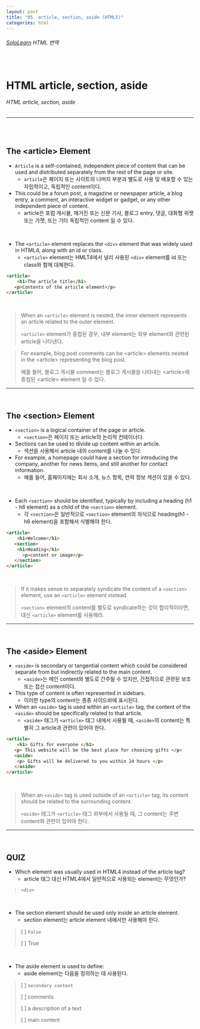 ```yaml
---
layout: post
title: "05. article, section, aside (HTML5)"
categories: html
---
```


###### [SoloLearn](https://www.sololearn.com/) HTML 번역

<br>

# HTML article, section, aside

###### HTML article, section, aside

------

<br>

<br>

## The \<article> Element

- `Article` is a self-contained, independent piece of content that can be used and distributed separately from the rest of the page or site.
  - `article`은 페이지 또는 사이트의 나머지 부분과 별도로 사용 및 배포할 수 있는 자립적이고, 독립적인 content이다.
- This could be a forum post, a magazine or newspaper article, a blog entry, a comment, an interactive widget or gadget, or any other independent piece of content.
  - article은 포럼 게시물, 매거진 또는 신문 기사, 블로그 entry, 댓글, 대화형 위젯 또는 가젯, 또는 기타 독립적인 content 일 수 있다.

<br>

- The `<article>` element replaces the `<div>` element that was widely used in HTML4, along with an id or class.
  - `<article>` element는 HMLT4에서 널리 사용된 `<div>` element를 id 또는 class와 함께 대체한다.

```html
<article>
	<h1>The article title</h1>
   <p>Contents of the article element</p>
</article>
```

<br>

> When an `<article>` element is nested, the inner element represents an article related to the outer element.
>
> `<article>` element가 중첩된 경우, 내부 element는 외부 element와 관련된 article을 나타낸다.

> For example, blog post comments can be \<article> elements nested in the \<article> representing the blog post.
>
> 예를 들어, 블로그 게시물 comment는 블로그 게시물을 나타내는 \<article>에 중첩된 \<article> element 일 수 있다.

------

<br>

## The \<section> Element

- `<section>` is a logical container of the page or article.
  - `<section>`은 페이지 또는 article의 논리적 컨테이너다.
- Sections can be used to divide up content within an article.
  - 섹션을 사용해서 article 내의 content를 나눌 수 있다.
- For example, a homepage could have a section for introducing the company, another for news items, and still another for contact information.
  - 예를 들어, 홈페이지에는 회사 소개, 뉴스 항목, 연락 정보 섹션이 있을 수 있다.

<br>

- Each `<section>` should be identified, typically by including a heading (h1 - h6 element) as a child of the `<section>` element.
  - 각 `<section>`은 일반적으로 `<section>` element의 자식으로 heading(h1 - h6 element)을 포함해서 식별해야 한다.

```html
<article>
	<h1>Welcome</h1>
   <section>
   	<h1>Heading</h1>
      <p>content or image</p>
   </section>
</article>
```

<br>

> If it makes sense to separately syndicate the content of a `<section>` element, use an `<article>` element instead.
>
> `<section>` element의 content를 별도로 syndicate하는 것이 합리적이라면, 대신 `<article>` element를 사용해라.

------

<br>

## The \<aside> Element

- `<aside>` is secondary or tangential content which could be considered separate from but indirectly related to the main content.
  - `<aside>`는 메인 content와 별도로 간주될 수 있지만, 간접적으로 관련된 보조 또는 접선 content이다.
- This type of content is often represented in sidebars.
  - 이러한 type의 content는 종종 사이드바에 표시된다.
- When an `<aside>` tag is used within an `<article>` tag, the content of the `<aside>` should be specifically related to that article.
  - `<aside>` 태그가 `<article>` 태그 내에서 사용될 때, `<aside>`의 content는 특별히 그 article과 관련이 있어야 한다.

```html
<article>
	<h1> Gifts for everyone </h1>
   <p> This website will be the best place for choosing gifts </p>
   <aside>
   	<p> Gifts will be delivered to you within 24 hours </p>
   </aside>
</article>
```

<br>

> When an `<aside>` tag is used outside of an `<article>` tag, its content should be related to the surrounding content.
>
> `<aside>` 태그가 `<article>` 태그 외부에서 사용될 때, 그 content는 주변 content와 관련이 있어야 한다.

------

<br>

## QUIZ

- Which element was usually used in HTML4 instead of the article tag?
  - article 태그 대신 HTML4에서 일반적으로 사용되는 element는 무엇인가?

> `<div>`

<br>

- The section element should be used only inside an article element.
  - section element는 article element 내에서만 사용해야 한다.

> [ ] `False`
>
> [ ] True

<br>

- The aside element is used to define:
  - aside element는 다음을 정의하는 데 사용된다.

> [ ] `secondary content`
>
> [ ] comments
>
> [ ] a description of a text
>
> [ ] main content

<br>